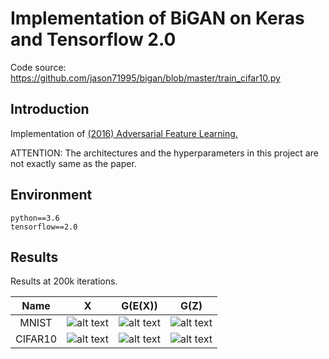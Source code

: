 # Implementation of BiGAN on Keras and Tensorflow 2.0

Code source: https://github.com/jason71995/bigan/blob/master/train_cifar10.py

## Introduction
Implementation of [(2016) Adversarial Feature Learning.](https://arxiv.org/abs/1605.09782)

ATTENTION:
The architectures and the hyperparameters in this project are not exactly same as the paper.

## Environment

```
python==3.6
tensorflow==2.0
```

## Results

Results at 200k iterations.

|Name|X|G(E(X))|G(Z)|
|:---:|:---:|:---:|:---:|
|MNIST|![alt text](https://imgur.com/kbG4sXX.png "X") |![alt text](https://imgur.com/OgkEJDQ.png "G(E(X))")|![alt text](https://imgur.com/bhkoNKX.png "G(Z)")|
|CIFAR10|![alt text](https://imgur.com/VjhuQmP.png "X") |![alt text](https://imgur.com/7XYL7Ma.png "G(E(X))")|![alt text](https://imgur.com/3tH8y4n.png "G(Z)")|
